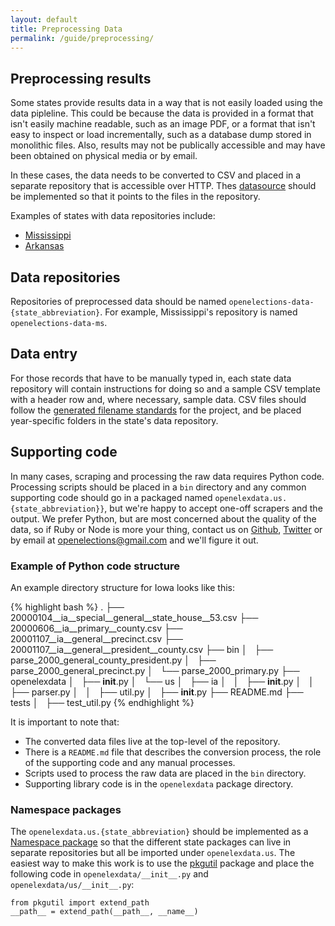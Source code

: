 ```yaml
---
layout: default
title: Preprocessing Data
permalink: /guide/preprocessing/
---
```


## Preprocessing results

Some states provide results data in a way that is not easily loaded using the data pipleline.  This could be because the data is provided in a format that isn't easily machine readable, such as an image PDF, or a format that isn't easy to inspect or load incrementally, such as a database dump stored in monolithic files.  Also, results may not be publically accessible and may have been obtained on physical media or by email.

In these cases, the data needs to be converted to CSV and placed in a separate repository that is accessible over HTTP.  Thes [datasource](/guide/#datasource) should be implemented so that it points to the files in the repository.

Examples of states with data repositories include:

* [Mississippi](http://github.com/openelections/openelections-data-ms)
* [Arkansas](http://github.com/openelections/openelections-data-ar)

## Data repositories

Repositories of preprocessed data should be named ``openelections-data-{state_abbreviation}``.  For example, Mississippi's repository is named ``openelections-data-ms``.

## Data entry

For those records that have to be manually typed in, each state data repository will contain instructions for doing so and a sample CSV template with a header row and, where necessary, sample data. CSV files should follow the [generated filename standards](http://docs.openelections.net/archive-standardization/) for the project, and be placed year-specific folders in the state's data repository.

## Supporting code

In many cases, scraping and processing the raw data requires Python code.  Processing scripts should be placed in a ``bin`` directory and any common supporting code should go in a packaged named ``openelexdata.us.{state_abbreviation}}``, but we're happy to accept one-off scrapers and the output. We prefer Python, but are most concerned about the quality of the data, so if Ruby or Node is more your thing, contact us on [Github](https://github.com/openelections), [Twitter](https://twitter.com/openelex) or by email at openelections@gmail.com and we'll figure it out.

### Example of Python code structure

An example directory structure for Iowa looks like this:

{% highlight bash %}
.
├── 20000104__ia__special__general__state_house__53.csv
├── 20000606__ia__primary__county.csv
├── 20001107__ia__general__precinct.csv
├── 20001107__ia__general__president__county.csv
├── bin
│   ├── parse_2000_general_county_president.py
│   ├── parse_2000_general_precinct.py
│   └── parse_2000_primary.py
├── openelexdata
│   ├── __init__.py
│   └── us
│       ├── ia
│       │   ├── __init__.py
│       │   ├── parser.py
│       │   ├── util.py
│       ├── __init__.py
├── README.md
├── tests
│   ├── test_util.py
{% endhighlight %}

It is important to note that:

* The converted data files live at the top-level of the repository.
* There is a ``README.md`` file that describes the conversion process, the role of the supporting code and any manual processes.
* Scripts used to process the raw data are placed in the ``bin`` directory.
* Supporting library code is in the ``openelexdata`` package directory.

### Namespace packages

The ``openelexdata.us.{state_abbreviation}`` should be implemented as a [Namespace package](http://legacy.python.org/dev/peps/pep-0420/) so that the different state packages can live in separate repositories but all be imported under ``openelexdata.us``.  The easiest way to make this work is to use the [pkgutil](https://docs.python.org/2/library/pkgutil.html) package and place the following code in ``openelexdata/__init__.py`` and ``openelexdata/us/__init__.py``:

```
from pkgutil import extend_path
__path__ = extend_path(__path__, __name__)
```

